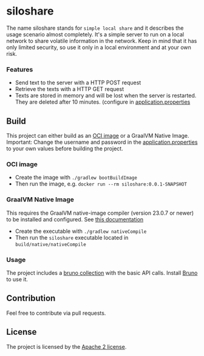# siloshare
The name siloshare stands for `simple local share` and it describes the usage scenario almost completely.
It's a simple server to run on a local network to share volatile information in the network.
Keep in mind that it has only limited security, so use it only in a local environment and at your own risk.

### Features
- Send text to the server with a HTTP POST request
- Retrieve the texts with a HTTP GET request
- Texts are stored in memory and will be lost when the server is restarted. They are deleted after 10 minutes. (configure in [application.properties](src/main/resources/application.properties)

## Build
This project can either build as an [OCI image](https://docs.spring.io/spring-boot/gradle-plugin/packaging-oci-image.html) or a GraalVM Native Image.
Important: Change the username and password in the [application.properties](src/main/resources/application.properties) to your own values before building the project.

### OCI image
- Create the image with `./gradlew bootBuildImage`
- Then run the image, e.g. `docker run --rm siloshare:0.0.1-SNAPSHOT`

### GraalVM Native Image
This requires the GraalVM native-image compiler (version 23.0.7 or newer) to be installed and configured. See [this documentation](https://docs.spring.io/spring-boot/how-to/native-image/developing-your-first-application.html)
- Create the executable with `./gradlew nativeCompile`
- Then run the `siloshare` executable located in `build/native/nativeCompile`

### Usage
The project includes a [bruno collection](bruno/bruno.json) with the basic API calls. Install [Bruno](https://www.usebruno.com/) to use it.

## Contribution
Feel free to contribute via pull requests.

## License
The project is licensed by the [Apache 2 license](LICENSE).